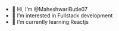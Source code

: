 - 👋 Hi, I’m @MaheshwariButle07
- 👀 I’m interested in Fullstack development
- 🌱 I’m currently learning Reactjs


<!---
MaheshwariButle07/MaheshwariButle07 is a ✨ special ✨ repository because its `README.md` (this file) appears on your GitHub profile.
You can click the Preview link to take a look at your changes.
--->
